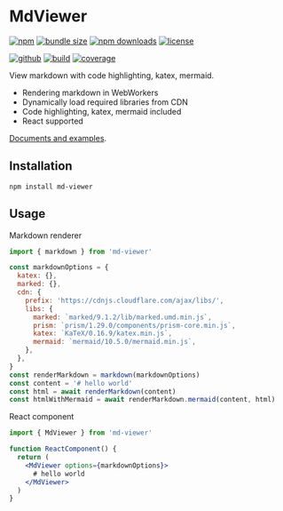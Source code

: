 # MdViewer

[![npm][badge-version]][npm]
[![bundle size][badge-size]][bundlephobia]
[![npm downloads][badge-downloads]][npm]
[![license][badge-license]][license]


[![github][badge-issues]][github]
[![build][badge-build]][workflows]
[![coverage][badge-coverage]][coveralls]

View markdown with code highlighting, katex, mermaid.

* Rendering markdown in WebWorkers
* Dynamically load required libraries from CDN
* Code highlighting, katex, mermaid included
* React supported

[Documents and examples][doc].

## Installation

```shell
npm install md-viewer
```

## Usage

Markdown renderer

```js
import { markdown } from 'md-viewer'

const markdownOptions = {
  katex: {},
  marked: {},
  cdn: {
    prefix: 'https://cdnjs.cloudflare.com/ajax/libs/',
    libs: {
      marked: `marked/9.1.2/lib/marked.umd.min.js`,
      prism: `prism/1.29.0/components/prism-core.min.js`,
      katex: `KaTeX/0.16.9/katex.min.js`,
      mermaid: `mermaid/10.5.0/mermaid.min.js`,
    },
  },
}
const renderMarkdown = markdown(markdownOptions)
const content = '# hello world'
const html = await renderMarkdown(content)
const htmlWithMermaid = await renderMarkdown.mermaid(content, html)
```

React component

```jsx
import { MdViewer } from 'md-viewer'

function ReactComponent() {
  return (
    <MdViewer options={markdownOptions}>
      # hello world
    </MdViewer>
  )
}
```


[doc]: https://cweili.github.io/md-viewer/

[badge-version]: https://img.shields.io/npm/v/md-viewer.svg
[badge-downloads]: https://img.shields.io/npm/dt/md-viewer.svg
[npm]: https://www.npmjs.com/package/md-viewer

[badge-size]: https://img.shields.io/bundlephobia/minzip/md-viewer.svg
[bundlephobia]: https://bundlephobia.com/result?p=md-viewer

[badge-license]: https://img.shields.io/npm/l/md-viewer.svg
[license]: https://github.com/Cweili/md-viewer/blob/master/LICENSE

[badge-issues]: https://img.shields.io/github/issues/Cweili/md-viewer.svg
[github]: https://github.com/Cweili/md-viewer

[badge-build]: https://img.shields.io/github/actions/workflow/status/Cweili/md-viewer/ci.yml?branch=master
[workflows]: https://github.com/Cweili/md-viewer/actions/workflows/ci.yml?query=branch%3Amaster

[badge-coverage]: https://img.shields.io/coveralls/github/Cweili/md-viewer/master.svg
[coveralls]: https://coveralls.io/github/Cweili/md-viewer?branch=master
